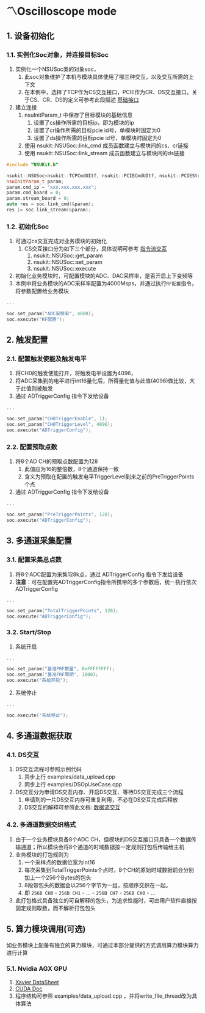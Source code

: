 # 〽️Oscilloscope mode

## 1. 设备初始化
### 1.1. 实例化Soc对象，并连接目标Soc
1. 实例化一个NSUSoc类的对象soc， 
   1. 此soc对象维护了本机与模块具体使用了哪三种交互，以及交互所需的上下文 
   2. 在本例中，选择了TCP作为CS交互接口，PCIE作为CR、DS交互接口，关于CS、CR、DS的定义可参考此段描述 [基础接口](#md_基础接口)
2. 建立连接 
   1. nsuInitParam_t 中保存了目标模块的基础信息 
      1. 设置了cs操作所需的目标ip，即为模块的ip 
      2. 设置了cr操作所需的目标pcie id号，单模块时固定为0 
      3. 设置了ds操作所需的目标pcie id号，单模块时固定为0 
   2. 使用 nsukit::NSUSoc::link_cmd 成员函数建立与模块间的cs、cr链接 
   3. 使用 nsukit::NSUSoc::link_stream 成员函数建立与模块间的ds链接

```cpp
#include "NSUKit.h"

nsukit::NSUSoc<nsukit::TCPCmdUItf, nsukit::PCIECmdUItf, nsukit::PCIEStreamUItf> soc{};
nsuInitParam_t param;
param.cmd_ip = "xxx.xxx.xxx.xxx";
param.cmd_board = 0;
param.stream_board = 0;
auto res = soc.link_cmd(&param);
res |= soc.link_stream(&param);
```
### 1.2. 初始化Soc
1. 可通过cs交互完成对业务模块的初始化
   1. CS交互接口分为如下三个部分，具体说明可参考 [指令流交互](#md_指令流交互)
      1. nsukit::NSUSoc::get_param  
      2. nsukit::NSUSoc::set_param 
      3. nsukit::NSUSoc::execute
2. 初始化业务模块时，可配置模块的ADC、DAC采样率，是否开启上下变频等
3. 本例中将业务模块的ADC采样率配置为4000Msps，并通过执行`RF配置`指令，将参数配置给业务模块

```cpp
...

soc.set_param("ADC采样率", 4000);
soc.execute("RF配置");
```

## 2. 触发配置
### 2.1. 配置触发使能及触发电平

1. 将CH0的触发使能打开，将触发电平设置为4096，
2. 将ADC采集到的电平进行int16量化后，所得量化值与此值(4096)做比较，大于此值则被触发
3. 通过 ADTriggerConfig 指令下发给设备

```cpp
...

soc.set_param("CH0TriggerEnable", 1);
soc.set_param("CH0TriggerLevel", 4096);
soc.execute("ADTriggerConfig");
```

### 2.2. 配置预取点数

1. 将8个AD CH的预取点数配置为128
   1. 此值应为16的整倍数，8个通道保持一致
   2. 含义为预取在配置的触发电平TriggerLevel到来之前的PreTriggerPoints个点
2. 通过 ADTriggerConfig 指令下发给设备

```cpp
...

soc.set_param("PreTriggerPoints", 128);
soc.execute("ADTriggerConfig");
```


## 3. 多通道采集配置

### 3.1. 配置采集总点数

1. 将8个ADC配置为采集128k点，通过 ADTriggerConfig 指令下发给设备
2. **注意**：可在配置完ADTriggerConfig指令所携带的多个参数后，统一执行依次ADTriggerConfig

```cpp
...

soc.set_param("TotalTriggerPoints", 128);
soc.execute("ADTriggerConfig");
```

### 3.2. Start/Stop

1. 系统开启
```cpp
...

soc.set_param("基准PRF数量", 0xFFFFFFFF);
soc.set_param("基准PRF周期", 1000);
soc.execute("系统开启");
```

2. 系统停止
```cpp
...

soc.execute("系统停止");
```

## 4. 多通道数据获取

### 4.1. DS交互

1. DS交互流程可参照示例代码
   1. 异步上行 examples/data_upload.cpp
   2. 同步上行 examples/DSOpUseCase.cpp
2. DS交互分为申请DS交互内存、开启DS交互、等待DS交互完成三个流程
   1. 申请到的一片DS交互内存可重复利用，不必在DS交互完成后释放
   2. DS交互的解释可参照此文档: [数据流交互](#md_数据流交互)


### 4.2. 多通道数据交织格式

1. 由于一个业务模块具备8个ADC CH，但模块的DS交互接口只具备一个数据传输通道；所以模块会将8个通道的时域数据按一定规则打包后传输给主机
2. 业务模块的打包规则为
   1. 一个采样点的数据位宽为int16
   2. 每次采集到TotalTriggerPoints个点时，8个CH的原始时域数据前会分别加上一个256个Bytes的包头
   3. 8段带包头的数据会以256个字节为一组，按顺序交织在一起。
   4. 即 `256B CH0` - `256B CH1` - ... - `256B CH7` - `256B CH0` - ...
3. 此打包格式具备独立的可自解释的包头，为追求性能时，可由用户软件直接按固定规则取数，而不解析打包包头

## 5. 算力模块调用(可选)

如业务模块上配备有独立的算力模块，可通过本部分提供的方式调用算力模块算力进行计算

### 5.1. Nvidia AGX GPU

1. [Xavier DataSheet](https://developer.nvidia.com/embedded/downloads#?search=Data%20Sheet&tx=$product,jetson_agx_xavier)
2. [CUDA Doc](https://docs.nvidia.com/cuda/cuda-c-programming-guide/index.html)
3. 程序结构可参照 examples/data_upload.cpp ，并将write_file_thread改为具体算法
